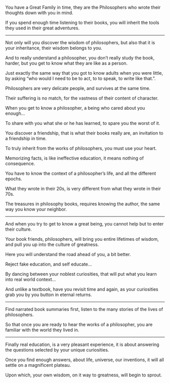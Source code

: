 You have a Great Family in time,
they are the Philosophers who wrote their thoughts down with you in mind.

If you spend enough time listening to their books,
you will inherit the tools they used in their great adventures.

---

Not only will you discover the wisdom of philosophers,
but also that it is your inheritance, their wisdom belongs to you.

And to really understand a philosopher, you don’t really study the book, harder,
but you get to know what they are like as a person.

Just exactly the same way that you got to know adults when you were little,
by asking “who would I need to be to act, to to speak, to write like that.”.

Philosophers are very delicate people,
and survives at the same time.

Their suffering is no match,
for the vastness of their content of character.

When you get to know a philosopher,
a being who cared about you enough…

To share with you what she or he has learned,
to spare you the worst of it.

You discover a friendship,
that is what their books really are, an invitation to a friendship in time.

To truly inherit from the works of philosophers,
you must use your heart.

Memorizing facts, is like ineffective education,
it means nothing of consequence.

You have to know the context of a philosopher’s life,
and all the different epochs.

What they wrote in their 20s,
is very different from what they wrote in their 70s.

The treasures in philosophy books,
requires knowing the author, the same way you know your neighbor.

---


And when you try to get to know a great being,
you cannot help but to enter their culture.

Your book friends, philosophers, will bring you entire lifetimes of wisdom,
and pull you up into the culture of greatness.

Here you will understand the road ahead of you,
a bit better.

Reject fake education,
and self educate…

By dancing between your noblest curiosities,
that will put what you learn into real world context…

And unlike a textbook, have you revisit time and again,
as your curiosities grab you by you button in eternal returns.

---

Find narrated book summaries first,
listen to the many stories of the lives of philosophers.

So that once you are ready to hear the works of a philosopher,
you are familiar with the world they lived in.

---

Finally real education, is a very pleasant experience,
it is about answering the questions selected by your unique curiosities.

Once you find enough answers, about life, universe, our inventions,
it will all settle on a magnificent plateau.

Upon which, your own wisdom,
on it way to greatness, will begin to sprout.
